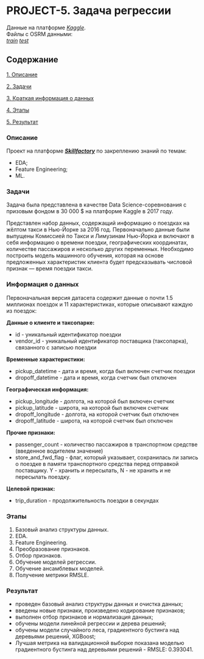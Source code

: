 # PROJECT-5. Задача регрессии

Данные на платформе [*Kaggle*]([https://drive.google.com/file/d/1Qj0iYEbD64eVAaaBylJeIi3qvMzxf2C_/view?usp=sharing](https://www.kaggle.com/competitions/nyc-taxi-trip-duration/overview)).  
Файлы с OSRM данными:  
[*train*]([https://drive.google.com/file/d/1Qj0iYEbD64eVAaaBylJeIi3qvMzxf2C_/view?usp=sharing](https://drive.google.com/file/d/1ecWjor7Tn3HP7LEAm5a0B_wrIfdcVGwR/view?usp=sharing))  
[*test*]([https://drive.google.com/file/d/1Qj0iYEbD64eVAaaBylJeIi3qvMzxf2C_/view?usp=sharing](https://drive.google.com/file/d/1wCoS-yOaKFhd1h7gZ84KL9UwpSvtDoIA/view?usp=sharing))

## Содержание
[1. Описание](#описание)

[2. Задачи](#задачи)

[3. Краткая информация о данных](#информация-о-данных)

[4. Этапы](#этапы)

[5. Результат](#результат)



### Описание
Проект на платформе ***[Skillfactory](https://skillfactory.ru/)*** по закреплению знаний по темам:
 - EDA;
 - Feature Engineering;
 - ML.



### Задачи
Задача была представлена в качестве Data Science-соревнования с призовым фондом в 30 000 $ на платформе Kaggle в 2017 году.

Представлен набор данных, содержащий информацию о поездках на жёлтом такси в Нью-Йорке за 2016 год. 
Первоначально данные были выпущены Комиссией по Такси и Лимузинам Нью-Йорка и включают в себя информацию о времени поездки, географических координатах, количестве пассажиров и несколько других переменных.
Необходимо построить модель машинного обучения, которая на основе предложенных характеристик клиента будет предсказывать числовой признак — время поездки такси.



### Информация о данных
Первоначальная версия датасета содержит данные о почти 1.5 миллионах поездок и 11 характеристиках, которые описывают каждую из поездок:

**Данные о клиенте и таксопарке:**
* id - уникальный идентификатор поездки
* vendor_id - уникальный идентификатор поставщика (таксопарка), связанного с записью поездки

**Временные характеристики:**
* pickup_datetime - дата и время, когда был включен счетчик поездки
* dropoff_datetime - дата и время, когда счетчик был отключен

**Географическая информация:**
* pickup_longitude -  долгота, на которой был включен счетчик
* pickup_latitude - широта, на которой был включен счетчик
* dropoff_longitude - долгота, на которой счетчик был отключен
* dropoff_latitude - широта, на которой счетчик был отключен

**Прочие признаки:**
* passenger_count - количество пассажиров в транспортном средстве (введенное водителем значение)
* store_and_fwd_flag - флаг, который указывает, сохранилась ли запись о поездке в памяти транспортного средства перед отправкой поставщику. Y - хранить и пересылать, N - не хранить и не пересылать поездку.

**Целевой признак:**
* trip_duration - продолжительность поездки в секундах




### Этапы
1. Базовый анализ структуры данных.
2. EDA.
3. Feature Engineering.
4. Преобразование признаков.
5. Отбор признаков.
6. Обучение моделей регрессии.
7. Обучение ансамблевых моделей.
8. Получение метрики RMSLE.




### Результат
- проведен базовый анализ структуры данных и очистка данных;
- введены новые признаки, произведено кодирование признаков;
- выполнен отбор признаков и нормализация данных;
- обучены модели линейной регрессии и дерева решений;
- обучены модели случайного леса, градиентного бустинга над деревьями решений, XGBoost;
- Лучшая метрика на валидационной выборке показана моделью градиентного бустинга над деревьями решений - RMSLE: 0.393041.
